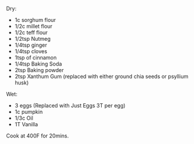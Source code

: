 Dry:
- 1c sorghum flour
- 1/2c millet flour
- 1/2c teff flour
- 1/2tsp Nutmeg
- 1/4tsp ginger
- 1/4tsp cloves
- 1tsp of cinnamon
- 1/4tsp Baking Soda
- 2tsp Baking powder
- 2tsp Xanthum Gum (replaced with either ground chia seeds or psyllium husk)


Wet:
- 3 eggs (Replaced with Just Eggs 3T per egg)
- 1c pumpkin
- 1/3c Oil
- 1T Vanilla

Cook at 400F for 20mins.
